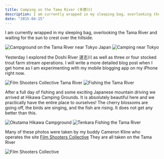 ```yaml
---
title: Camping on the Tama River (多摩川)
description: I am currently wrapped in my sleeping bag, overlooking the Tama River and waiting for the sun to crest over the hillside.
date: "2015-04-15"
---
```

<div class="w-8/12 max-w-5xl mx-auto m-8 p-8">
<p class="mb-2">I am currently wrapped in my sleeping bag, overlooking the Tama River and waiting for the sun to crest over the hillside.</p>

<img class="w-8/12 rounded-lg shadow-lg mx-auto" src="https://fallfish-tenkara-images.s3-us-west-1.amazonaws.com/FfT+-+Camping+on+the+Tama+River/S/Campground-Map_Japan_Tama-River.JPG" alt="Campground on the Tama River near Tokyo Japan" />

<img class="w-8/12 rounded-lg shadow-lg mx-auto" src="https://fallfish-tenkara-images.s3-us-west-1.amazonaws.com/FfT+-+Camping+on+the+Tama+River/S/Camping_Tama-River_Near-Tokyo-Japan.JPG" alt="Camping near Tokyo" />

<p class="mb-2 mt-2">Yesterday I explored the Doshi River </span>道志川 <span style="">as well as three or four stocked trout farm stream operations. I will write a more detailed blog post when I get home as I am experimenting with my mobile blogging app on my iPhone right now.</p>

<img class="w-8/12 rounded-lg shadow-lg mx-auto" src="https://fallfish-tenkara-images.s3-us-west-1.amazonaws.com/FfT+-+Camping+on+the+Tama+River/S/Film-Shooters-Collective_Tenkara_Tama-River.jpg" alt="Film Shooters Collective Tama River" />

<img class="w-8/12 rounded-lg shadow-lg mx-auto" src="https://fallfish-tenkara-images.s3-us-west-1.amazonaws.com/FfT+-+Camping+on+the+Tama+River/S/Fishing_Tama-River_Camping.JPG" alt="Fishing the Tama River" />

<p class="mb-2 mt-2">After a full day of fishing and some exciting Japanese mountain driving we arrived at Hikawa Camping Grounds. It is absolutely beautiful here and we practically have the entire place to ourselves! The cherry blossoms are going off, the birds are singing, and the fish are rising. It does not get any better than this.</p>

<img class="w-8/12 rounded-lg shadow-lg mx-auto" src="https://fallfish-tenkara-images.s3-us-west-1.amazonaws.com/FfT+-+Camping+on+the+Tama+River/S/Tama-River_Hikawa-Campground_Okutama_Film-Shooters-Collective.jpg" alt="Okutama Hikawa Campground" />

<img class="w-8/12 rounded-lg shadow-lg mx-auto" src="https://fallfish-tenkara-images.s3-us-west-1.amazonaws.com/FfT+-+Camping+on+the+Tama+River/S/Tenkara_Fishing_Tama-River_Film-Shooters-Collective.jpg" alt="Tenkara Fishing the Tama River" />

<p class="mt-2">Many of these photos were taken by my buddy Cameron Kline who operates the site <a href="https://filmshooterscollective.com/" target="_blank">Film Shooters Collective</a> They are all taken on the Tama River</p>

<img class="w-8/12 rounded-lg shadow-lg mx-auto" src="https://fallfish-tenkara-images.s3-us-west-1.amazonaws.com/FfT+-+Camping+on+the+Tama+River/S/Tenkara_Tama-River_Film-Shooters-Collective_Tokyo-Japan.jpg" alt="Film Shooters Collective" />
</div>